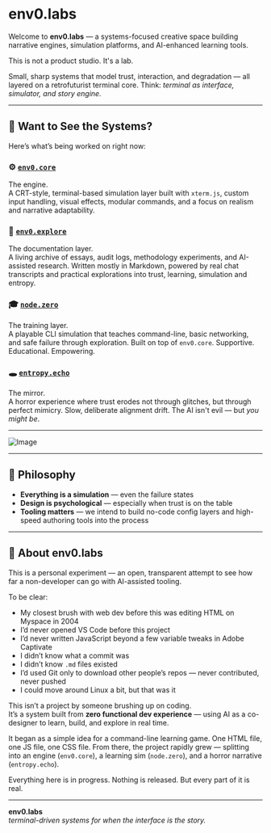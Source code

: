 # env0.labs

Welcome to **env0.labs** — a systems-focused creative space building narrative engines, simulation platforms, and AI-enhanced learning tools.

This is not a product studio. It's a lab.

Small, sharp systems that model trust, interaction, and degradation — all layered on a retrofuturist terminal core. Think: _terminal as interface, simulator, and story engine._

---

## 🧭 Want to See the Systems?

Here’s what’s being worked on right now:

### ⚙️ [`env0.core`](https://github.com/env0-labs/env0.core)
The engine.  
A CRT-style, terminal-based simulation layer built with `xterm.js`, custom input handling, visual effects, modular commands, and a focus on realism and narrative adaptability.

### 🧭 [`env0.explore`](https://github.com/env0-labs/env0.explore)
The documentation layer.  
A living archive of essays, audit logs, methodology experiments, and AI-assisted research. Written mostly in Markdown, powered by real chat transcripts and practical explorations into trust, learning, simulation and entropy.

### 🎓 [`node.zero`](https://github.com/env0-labs/node.zero)
The training layer.  
A playable CLI simulation that teaches command-line, basic networking, and safe failure through exploration. Built on top of `env0.core`. Supportive. Educational. Empowering.

### 🕳️ [`entropy.echo`](https://github.com/env0-labs/entropy.echo)
The mirror.  
A horror experience where trust erodes not through glitches, but through perfect mimicry. Slow, deliberate alignment drift. The AI isn't evil — but *you might be*.

---

![Image](https://github.com/user-attachments/assets/e4113792-0472-4199-b03b-08fef05526e5)

---

## 🧪 Philosophy

- **Everything is a simulation** — even the failure states
- **Design is psychological** — especially when trust is on the table
- **Tooling matters** — we intend to build no-code config layers and high-speed authoring tools into the process

---

## 🧠 About env0.labs

This is a personal experiment — an open, transparent attempt to see how far a non-developer can go with AI-assisted tooling.

To be clear:
- My closest brush with web dev before this was editing HTML on Myspace in 2004  
- I’d never opened VS Code before this project  
- I’d never written JavaScript beyond a few variable tweaks in Adobe Captivate  
- I didn’t know what a commit was  
- I didn’t know `.md` files existed  
- I’d used Git only to download other people’s repos — never contributed, never pushed  
- I could move around Linux a bit, but that was it

This isn’t a project by someone brushing up on coding.  
It’s a system built from **zero functional dev experience** — using AI as a co-designer to learn, build, and explore in real time.

It began as a simple idea for a command-line learning game. One HTML file, one JS file, one CSS file. From there, the project rapidly grew — splitting into an engine (`env0.core`), a learning sim (`node.zero`), and a horror narrative (`entropy.echo`).

Everything here is in progress. Nothing is released. But every part of it is real.

---

**env0.labs**  
_terminal-driven systems for when the interface is the story._
